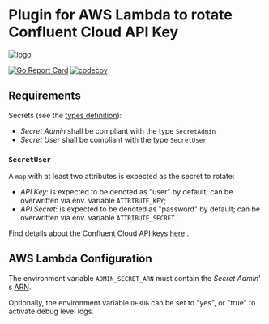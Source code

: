 # Plugin for AWS Lambda to rotate Confluent Cloud API Key

[![logo](https://login-static.confluent.io/web/3.799.1/favicon.ico)](https://www.confluent.io/)

[![Go Report Card](https://goreportcard.com/badge/github.com/kislerdm/aws-lambda-secret-rotation/plugin/confluent)](https://goreportcard.com/report/github.com/kislerdm/aws-lambda-secret-rotation/plugin/confluent)
[![codecov](https://codecov.io/github/kislerdm/aws-lambda-secret-rotation/branch/master/graph/badge.svg?token=LABNHF9G1V&flag=confluent)](https://codecov.io/github/kislerdm/aws-lambda-secret-rotation)

## Requirements

Secrets (see the [types definition](models.go)):

- _Secret Admin_ shall be compliant with the type `SecretAdmin`
- _Secret User_ shall be compliant with the type `SecretUser`

### `SecretUser`

A `map` with at least two attributes is expected as the secret to rotate:

- _API Key_: is expected to be denoted as "user" by default; can be overwritten via env. variable `ATTRIBUTE_KEY`;
- _API Secret_: is expected to be denoted as "password" by default; can be overwritten via env.
  variable `ATTRIBUTE_SECRET`.

Find details about the Confluent Cloud API
keys [here](https://docs.confluent.io/cloud/current/access-management/authenticate/api-keys/api-keys.html#use-api-keys-to-control-access-in-ccloud)
.

## AWS Lambda Configuration

The environment variable `ADMIN_SECRET_ARN` must contain the _Secret Admin_'
s [ARN](https://docs.aws.amazon.com/general/latest/gr/aws-arns-and-namespaces.html).

Optionally, the environment variable `DEBUG` can be set to "yes", or "true" to activate debug level logs.
